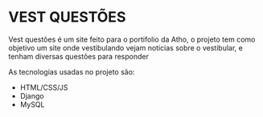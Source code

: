 # VEST QUESTÕES

Vest questões é um site feito para o portifolio da Atho, o projeto tem como objetivo um site onde vestibulando vejam noticias sobre o vestibular, e tenham diversas questões para responder

As tecnologias usadas no projeto são:
- HTML/CSS/JS
- Django
- MySQL 